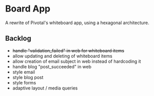 # Board App

A rewrite of Pivotal's whiteboard app, using a hexagonal architecture.

## Backlog

* ~~handle "validation_failed" in web for whiteboard items~~
* allow updating and deleting of whiteboard items
* allow creation of email subject in web instead of hardcoding it
* handle blog "post_succeeded" in web
* style email
* style blog post
* style forms
* adaptive layout / media queries
